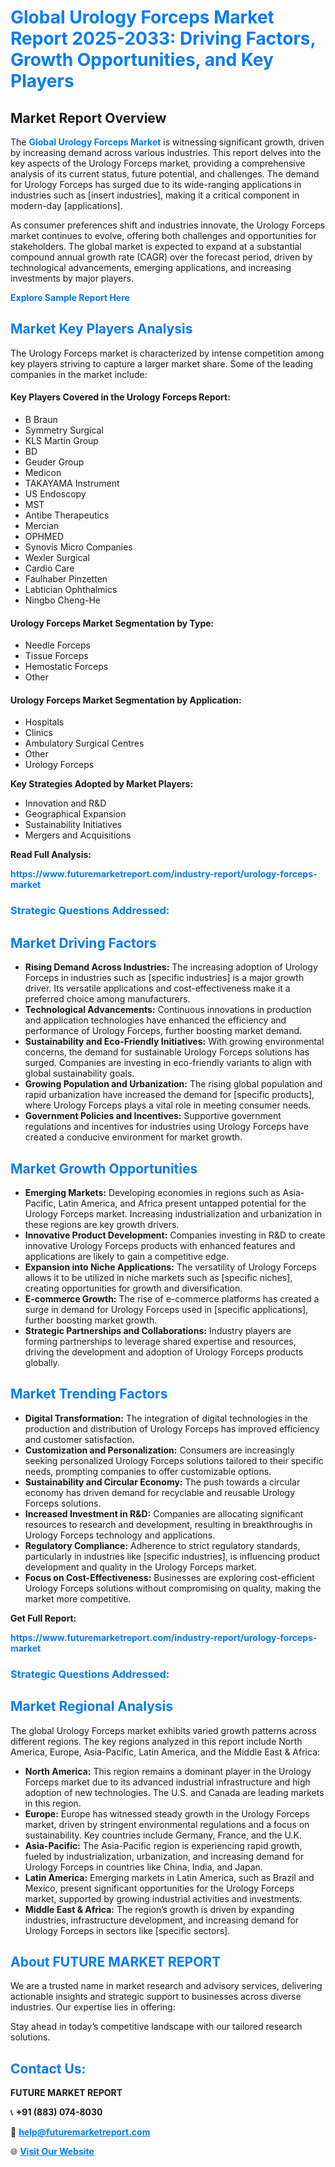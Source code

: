 <h1 style="color: #007BFF;">Global Urology Forceps Market Report 2025-2033: Driving Factors, Growth Opportunities, and Key Players</h1>

<section id="overview">
<h2>Market Report Overview</h2>
<p>The <a href="https://www.futuremarketreport.com/industry-report/urology-forceps-market" style="color: #007BFF; text-decoration: none;"><strong>Global Urology Forceps Market</strong></a> is witnessing significant growth, driven by increasing demand across various industries. This report delves into the key aspects of the Urology Forceps market, providing a comprehensive analysis of its current status, future potential, and challenges. The demand for Urology Forceps has surged due to its wide-ranging applications in industries such as [insert industries], making it a critical component in modern-day [applications].</p>
<p>As consumer preferences shift and industries innovate, the Urology Forceps market continues to evolve, offering both challenges and opportunities for stakeholders. The global market is expected to expand at a substantial compound annual growth rate (CAGR) over the forecast period, driven by technological advancements, emerging applications, and increasing investments by major players.</p>
</section>

<section id="overview">
<p><a href="https://www.futuremarketreport.com/request-sample/reportId=125098" style="color: #007BFF; text-decoration: none;"><strong>Explore Sample Report Here</strong></a></p>
</section>

<section id="key-players">
<h2 style="color: #007BFF;">Market Key Players Analysis</h2>
<p>The Urology Forceps market is characterized by intense competition among key players striving to capture a larger market share. Some of the leading companies in the market include:</p>
<h4>Key Players Covered in the Urology Forceps Report:</h4>
<ul><li>B Braun</li><li>Symmetry Surgical</li><li>KLS Martin Group</li><li>BD</li><li>Geuder Group</li><li>Medicon</li><li>TAKAYAMA Instrument</li><li>US Endoscopy</li><li>MST</li><li>Antibe Therapeutics</li><li>Mercian</li><li>OPHMED</li><li>Synovis Micro Companies</li><li>Wexler Surgical</li><li>Cardio Care</li><li>Faulhaber Pinzetten</li><li>Labtician Ophthalmics</li><li>Ningbo Cheng-He</li></ul>
<h4>Urology Forceps Market Segmentation by Type:</h4>
<ul><li>Needle Forceps</li><li>Tissue Forceps</li><li>Hemostatic Forceps</li><li>Other</li></ul>

<h4>Urology Forceps Market Segmentation by Application:</h4>
<ul><li>Hospitals</li><li>Clinics</li><li>Ambulatory Surgical Centres</li><li>Other</li><li>Urology Forceps</li></ul>
<p><strong>Key Strategies Adopted by Market Players:</strong></p>
<ul>
<li>Innovation and R&D</li>
<li>Geographical Expansion</li>
<li>Sustainability Initiatives</li>
<li>Mergers and Acquisitions</li>
</ul>
</section>

<section>
<p><strong>Read Full Analysis: </strong></p><a href="https://www.futuremarketreport.com/industry-report/urology-forceps-market" style="color: #007BFF; text-decoration: none;"><strong>https://www.futuremarketreport.com/industry-report/urology-forceps-market</strong></a>
<h3 style="color: #007BFF;">Strategic Questions Addressed:</h3>
</section>

<section id="driving-factors">
<h2 style="color: #007BFF;">Market Driving Factors</h2>
<ul>
<li><strong>Rising Demand Across Industries:</strong> The increasing adoption of Urology Forceps in industries such as [specific industries] is a major growth driver. Its versatile applications and cost-effectiveness make it a preferred choice among manufacturers.</li>
<li><strong>Technological Advancements:</strong> Continuous innovations in production and application technologies have enhanced the efficiency and performance of Urology Forceps, further boosting market demand.</li>
<li><strong>Sustainability and Eco-Friendly Initiatives:</strong> With growing environmental concerns, the demand for sustainable Urology Forceps solutions has surged. Companies are investing in eco-friendly variants to align with global sustainability goals.</li>
<li><strong>Growing Population and Urbanization:</strong> The rising global population and rapid urbanization have increased the demand for [specific products], where Urology Forceps plays a vital role in meeting consumer needs.</li>
<li><strong>Government Policies and Incentives:</strong> Supportive government regulations and incentives for industries using Urology Forceps have created a conducive environment for market growth.</li>
</ul>
</section>

<section id="growth-opportunities">
<h2 style="color: #007BFF;">Market Growth Opportunities</h2>
<ul>
<li><strong>Emerging Markets:</strong> Developing economies in regions such as Asia-Pacific, Latin America, and Africa present untapped potential for the Urology Forceps market. Increasing industrialization and urbanization in these regions are key growth drivers.</li>
<li><strong>Innovative Product Development:</strong> Companies investing in R&D to create innovative Urology Forceps products with enhanced features and applications are likely to gain a competitive edge.</li>
<li><strong>Expansion into Niche Applications:</strong> The versatility of Urology Forceps allows it to be utilized in niche markets such as [specific niches], creating opportunities for growth and diversification.</li>
<li><strong>E-commerce Growth:</strong> The rise of e-commerce platforms has created a surge in demand for Urology Forceps used in [specific applications], further boosting market growth.</li>
<li><strong>Strategic Partnerships and Collaborations:</strong> Industry players are forming partnerships to leverage shared expertise and resources, driving the development and adoption of Urology Forceps products globally.</li>
</ul>
</section>

<section id="trending-factors">
<h2 style="color: #007BFF;">Market Trending Factors</h2>
<ul>
<li><strong>Digital Transformation:</strong> The integration of digital technologies in the production and distribution of Urology Forceps has improved efficiency and customer satisfaction.</li>
<li><strong>Customization and Personalization:</strong> Consumers are increasingly seeking personalized Urology Forceps solutions tailored to their specific needs, prompting companies to offer customizable options.</li>
<li><strong>Sustainability and Circular Economy:</strong> The push towards a circular economy has driven demand for recyclable and reusable Urology Forceps solutions.</li>
<li><strong>Increased Investment in R&D:</strong> Companies are allocating significant resources to research and development, resulting in breakthroughs in Urology Forceps technology and applications.</li>
<li><strong>Regulatory Compliance:</strong> Adherence to strict regulatory standards, particularly in industries like [specific industries], is influencing product development and quality in the Urology Forceps market.</li>
<li><strong>Focus on Cost-Effectiveness:</strong> Businesses are exploring cost-efficient Urology Forceps solutions without compromising on quality, making the market more competitive.</li>
</ul>
</section>

<section>
<p><strong>Get Full Report: </strong></p><a href="https://www.futuremarketreport.com/industry-report/urology-forceps-market" style="color: #007BFF; text-decoration: none;"><strong>https://www.futuremarketreport.com/industry-report/urology-forceps-market</strong></a>
<h3 style="color: #007BFF;">Strategic Questions Addressed:</h3>
</section>


<section id="regional-analysis">
<h2 style="color: #007BFF;">Market Regional Analysis</h2>
<p>The global Urology Forceps market exhibits varied growth patterns across different regions. The key regions analyzed in this report include North America, Europe, Asia-Pacific, Latin America, and the Middle East & Africa:</p>
<ul>
<li><strong>North America:</strong> This region remains a dominant player in the Urology Forceps market due to its advanced industrial infrastructure and high adoption of new technologies. The U.S. and Canada are leading markets in this region.</li>
<li><strong>Europe:</strong> Europe has witnessed steady growth in the Urology Forceps market, driven by stringent environmental regulations and a focus on sustainability. Key countries include Germany, France, and the U.K.</li>
<li><strong>Asia-Pacific:</strong> The Asia-Pacific region is experiencing rapid growth, fueled by industrialization, urbanization, and increasing demand for Urology Forceps in countries like China, India, and Japan.</li>
<li><strong>Latin America:</strong> Emerging markets in Latin America, such as Brazil and Mexico, present significant opportunities for the Urology Forceps market, supported by growing industrial activities and investments.</li>
<li><strong>Middle East & Africa:</strong> The region’s growth is driven by expanding industries, infrastructure development, and increasing demand for Urology Forceps in sectors like [specific sectors].</li>
</ul>
</section>

<footer>
<h2 style="color: #007BFF;">About FUTURE MARKET REPORT</h2>
<p>We are a trusted name in market research and advisory services, delivering actionable insights and strategic support to businesses across diverse industries. Our expertise lies in offering:</p>

<p>Stay ahead in today’s competitive landscape with our tailored research solutions.</p>

<h2 style="color: #007BFF;">Contact Us:</h2>
<p><strong>FUTURE MARKET REPORT</strong></p>
<p>📞 <strong>+91 (883) 074-8030</strong></p>
<p>📧 <strong><a href="mailto:help@futuremarketreport.com" style="color: #007BFF;">help@futuremarketreport.com</a></strong></p>
<p>🌐 <strong><a href="https://www.futuremarketreport.com/" style="color: #007BFF;">Visit Our Website</a></strong></p>
</footer>